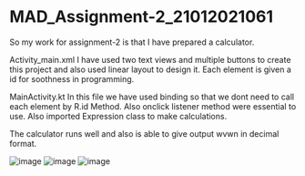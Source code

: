 # MAD_Assignment-2_21012021061

So my work for assignment-2 is that I have prepared a calculator. 

Activity_main.xml
I have used two text views and multiple buttons to create this project and also used linear layout to design it.
Each element is given a id for soothness in programming.

MainActivity.kt
In this file we have used binding so that we dont need to call each element by R.id Method.
Also onclick listener method were essential to use.
Also imported Expression class to make calculations.

The calculator runs well and also is able to give output wvwn in decimal format.

![image](https://github.com/Bhavya127/MAD_Assignment-2_21012021061/assets/98571460/ea0be647-4b4d-4cd1-8436-3d693f16b75e)
![image](https://github.com/Bhavya127/MAD_Assignment-2_21012021061/assets/98571460/2b68ec11-cf07-4e21-88a4-d7acca3e6028)
![image](https://github.com/Bhavya127/MAD_Assignment-2_21012021061/assets/98571460/55b8ff09-57a6-4121-9fef-ce90f0f998f8)





